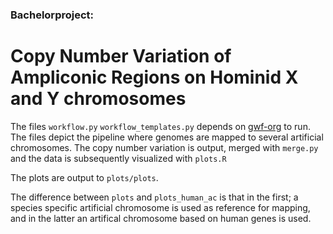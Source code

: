 ### Bachelorproject:
# Copy Number Variation of Ampliconic Regions on Hominid X and Y chromosomes

The files `workflow.py` `workflow_templates.py` depends on [gwf-org](http://gwf.readthedocs.io/en/latest/index.html) to run. The files depict the pipeline where genomes are mapped to several artificial chromosomes. The copy number variation is output, merged with `merge.py` and the data is subsequently visualized with `plots.R`

The plots are output to `plots/plots`.

The difference between `plots` and `plots_human_ac` is that in the first; a species specific artificial chromosome is used as reference for mapping, and in the latter an artifical chromosome based on human genes is used.


